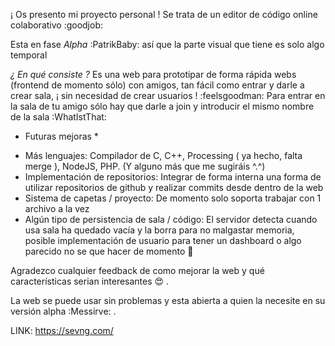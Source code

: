 ¡ Os presento mi proyecto personal ! Se trata de un editor de código online colaborativo :goodjob: 

Esta en fase _Alpha_ :PatrikBaby:  así que la parte visual que tiene es solo algo temporal

*¿ En qué consiste ?*
Es una web para prototipar de forma rápida webs (frontend de momento sólo) con amigos, tan fácil como entrar y darle a crear sala, ¡ sin necesidad de crear usuarios ! :feelsgoodman: 
Para entrar en la sala de tu amigo sólo hay que darle a join y introducir el mismo nombre de la sala :WhatIstThat: 

* Futuras mejoras *
- Más lenguajes: Compilador de C, C++, Processing ( ya hecho, falta merge ), NodeJS, PHP. (Y alguno más que me sugiráis ^.^)
- Implementación de repositorios: Integrar de forma interna una forma de utilizar repositorios de github y realizar commits desde dentro de la web
- Sistema de capetas / proyecto: De momento solo soporta trabajar con 1 archivo a la vez
- Algún tipo de persistencia de sala / código:  El servidor detecta cuando usa sala ha quedado vacía y la borra para no malgastar memoria, posible implementación de usuario para tener un dashboard o algo parecido no se que hacer de momento :rofl: 

Agradezco cualquier feedback de como mejorar la web y qué características serian interesantes :heart_eyes: .

La web se puede usar sin problemas y esta abierta a quien la necesite en su versión alpha :Messirve: .

LINK: https://sevng.com/
